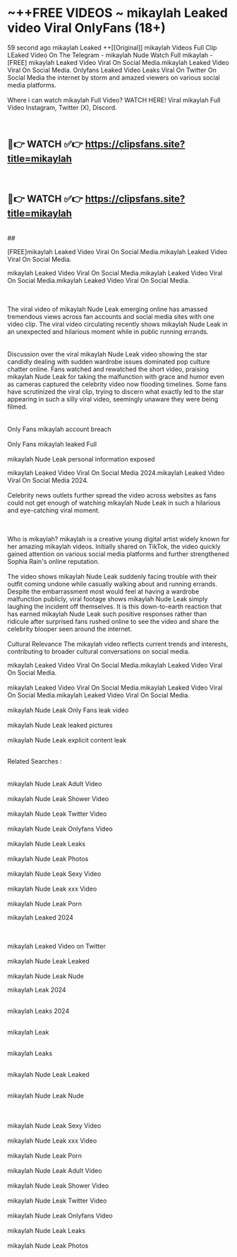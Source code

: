 # ~++FREE VIDEOS ~ mikaylah Leaked video Viral OnlyFans (18+)<br>


59 second ago mikaylah Leaked ++[[Original]] mikaylah Videos Full Clip LEaked Video On The Telegram  - mikaylah Nude  Watch Full mikaylah - [FREE] mikaylah Leaked Video Viral On Social Media.mikaylah Leaked Video Viral On Social Media.   Onlyfans Leaked Video Leaks Viral On Twitter On Social Media the internet by storm and amazed viewers on various social media platforms. <br><br>
Where i can watch mikaylah Full Video? WATCH HERE! Viral mikaylah Full Video Instagram, Twitter (X), Discord. <br>


 <br>

##  🔴👉 WATCH ✅👉  <a href="https://clipsfans.site?title=mikaylah&ref=git">https://clipsfans.site?title=mikaylah</a> <br>
  <br>

##  🔴👉 WATCH ✅👉  <a href="https://clipsfans.site?title=mikaylah&ref=git">https://clipsfans.site?title=mikaylah</a> <br>
  <br>
  ##



[FREE]mikaylah Leaked Video Viral On Social Media.mikaylah Leaked Video Viral On Social Media. <br>

mikaylah Leaked Video Viral On Social Media.mikaylah Leaked Video Viral On Social Media.mikaylah Leaked Video Viral On Social Media. <br>


  <br>

  <br>
The viral video of mikaylah Nude Leak emerging online has amassed tremendous views across fan accounts and social media sites with one video clip. The viral video circulating recently shows mikaylah Nude Leak in an unexpected and hilarious moment while in public running errands.<br>
<br>


<br>
Discussion over the viral mikaylah Nude Leak video showing the star candidly dealing with sudden wardrobe issues dominated pop culture chatter online. Fans watched and rewatched the short video, praising mikaylah Nude Leak for taking the malfunction with grace and humor even as cameras captured the celebrity video now flooding timelines. Some fans have scrutinized the viral clip, trying to discern what exactly led to the star appearing in such a silly viral video, seemingly unaware they were being filmed.<br>
<br>
<br> 
Only Fans mikaylah account breach<br>
<br>
Only Fans mikaylah leaked Full <br>
<br>
mikaylah Nude Leak personal information exposed<br>

mikaylah Leaked Video Viral On Social Media 2024.mikaylah Leaked Video Viral On Social Media 2024. <br>
<br>
Celebrity news outlets further spread the video across websites as fans could not get enough of watching mikaylah Nude Leak in such a hilarious and eye-catching viral moment.<br>
<br>

<br>
Who is mikaylah? mikaylah is a creative young digital artist widely known for her amazing mikaylah videos. Initially shared on TikTok, the video quickly gained attention on various social media platforms and further strengthened Sophia Rain's online reputation.<br>
<br>
The video shows mikaylah Nude Leak suddenly facing trouble with their outfit coming undone while casually walking about and running errands. Despite the embarrassment most would feel at having a wardrobe malfunction publicly, viral footage shows mikaylah Nude Leak simply laughing the incident off themselves. It is this down-to-earth reaction that has earned mikaylah Nude Leak such positive responses rather than ridicule after surprised fans rushed online to see the video and share the celebrity blooper seen around the internet.<br>
<br>
Cultural Relevance The mikaylah video reflects current trends and interests, contributing to broader cultural conversations on social media.<br>

mikaylah Leaked Video Viral On Social Media.mikaylah Leaked Video Viral On Social Media.<br>
<br>
mikaylah Leaked Video Viral On Social Media.mikaylah Leaked Video Viral On Social Media.mikaylah Leaked Video Viral On Social Media.<br>
<br>
mikaylah Nude Leak Only Fans leak video<br>
<br>
mikaylah Nude Leak leaked pictures<br>
<br>
mikaylah Nude Leak explicit content leak<br>


<br>
Related Searches :<br>
<br>

<br>
mikaylah Nude Leak Adult Video<br>
<br>
mikaylah Nude Leak Shower Video<br>
<br>
mikaylah Nude Leak Twitter Video<br>
<br>
mikaylah Nude Leak Onlyfans Video<br>
<br>
mikaylah Nude Leak Leaks<br>
<br>
mikaylah Nude Leak Photos<br>

<br>
mikaylah Nude Leak Sexy Video<br>
<br>
mikaylah Nude Leak xxx Video<br>
<br>
mikaylah Nude Leak Porn<br>

mikaylah  Leaked 2024 <br> <br>
<br>

mikaylah Leaked Video on Twitter <br>
<br>
mikaylah Nude Leak Leaked<br>
<br>
mikaylah Nude Leak Nude<br>


mikaylah  Leak 2024 <br> <br>



mikaylah  Leaks 2024 <br> <br>



 
mikaylah  Leak<br> <br>



mikaylah  Leaks<br> <br>


mikaylah Nude Leak Leaked<br> <br>

mikaylah Nude Leak Nude<br> <br>
<br> <br>
mikaylah Nude Leak Sexy Video
<br> <br>
mikaylah Nude Leak xxx Video
<br> <br>
mikaylah Nude Leak Porn
<br> <br>
mikaylah Nude Leak Adult Video
<br> <br>
mikaylah Nude Leak Shower Video
<br> <br>
mikaylah Nude Leak Twitter Video
<br> <br>
mikaylah Nude Leak Onlyfans Video
<br> <br>
mikaylah Nude Leak Leaks
<br> <br>
mikaylah Nude Leak Photos






</p>




 



</p>










